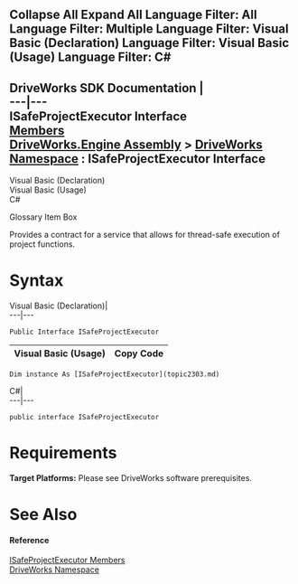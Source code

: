 Collapse All Expand All Language Filter: All  Language Filter: Multiple  Language Filter: Visual Basic (Declaration) Language Filter: Visual Basic (Usage) Language Filter: C#  
---  
DriveWorks SDK Documentation  |   
---|---  
ISafeProjectExecutor Interface   
[Members](topic2304.md)   
[DriveWorks.Engine Assembly](topic2156.md) > [DriveWorks Namespace](topic2159.md) : ISafeProjectExecutor Interface  
---  
  
Visual Basic (Declaration)    
Visual Basic (Usage)    
C# 

Glossary Item Box

Provides a contract for a service that allows for thread-safe execution of project functions. 

# Syntax

Visual Basic (Declaration)|   
---|---  
      
    
    Public Interface ISafeProjectExecutor   
  
Visual Basic (Usage)| Copy Code  
---|---  
      
    
    Dim instance As [ISafeProjectExecutor](topic2303.md)  
  
C#|   
---|---  
      
    
    public interface ISafeProjectExecutor   
  
# Requirements

**Target Platforms:** Please see DriveWorks software prerequisites.

# See Also

#### Reference

[ISafeProjectExecutor Members](topic2304.md)   
[DriveWorks Namespace](topic2159.md)


